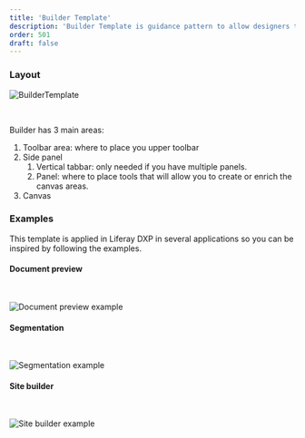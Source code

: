 ```yaml
---
title: 'Builder Template'
description: 'Builder Template is guidance pattern to allow designers to create their own builder pages.'
order: 501
draft: false
---
```


### Layout

![BuilderTemplate](/images/lexicon/BuilderTemplate.jpg)

<br/>

Builder has 3 main areas:

1.  Toolbar area: where to place you upper toolbar
2.  Side panel
    1.  Vertical tabbar: only needed if you have multiple panels.
    2.  Panel: where to place tools that will allow you to create or enrich the canvas areas.
3.  Canvas

### Examples

This template is applied in Liferay DXP in several applications so you can be inspired by following the examples.

#### Document preview

<br/>

![Document preview example](/images/lexicon/BuilderTemplateDocumentPreview.jpg)

#### Segmentation

<br/>

![Segmentation example](/images/lexicon/BuilderTemplateSegmentation.jpg)

#### Site builder

<br/>

![Site builder example](/images/lexicon/BuilderTemplateSiteBuilder.jpg)
